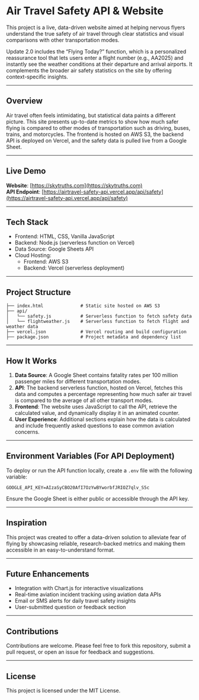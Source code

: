 # Air Travel Safety API & Website

This project is a live, data-driven website aimed at helping nervous flyers understand the true safety of air travel through clear statistics and visual comparisons with other transportation modes.

Update 2.0 includes the “Flying Today?” function, which is a personalized reassurance tool that lets users enter a flight number (e.g., AA2025) and instantly see the weather conditions at their departure and arrival airports. It complements the broader air safety statistics on the site by offering context-specific insights.

---

## Overview
Air travel often feels intimidating, but statistical data paints a different picture. This site presents up-to-date metrics to show how much safer flying is compared to other modes of transportation such as driving, buses, trains, and motorcycles. The frontend is hosted on AWS S3, the backend API is deployed on Vercel, and the safety data is pulled live from a Google Sheet.

---

## Live Demo
**Website**: [https://skytruths.com](https://skytruths.com)  
**API Endpoint**: [https://airtravel-safety-api.vercel.app/api/safety](https://airtravel-safety-api.vercel.app/api/safety)

---

## Tech Stack
- Frontend: HTML, CSS, Vanilla JavaScript
- Backend: Node.js (serverless function on Vercel)
- Data Source: Google Sheets API
- Cloud Hosting:
  - Frontend: AWS S3
  - Backend: Vercel (serverless deployment)

---

## Project Structure
```
├── index.html              # Static site hosted on AWS S3
├── api/
│   └── safety.js           # Serverless function to fetch safety data
│   └── flightweather.js    # Serverless function to fetch flight and weather data
├── vercel.json             # Vercel routing and build configuration
├── package.json            # Project metadata and dependency list
```

---

## How It Works
1. **Data Source**: A Google Sheet contains fatality rates per 100 million passenger miles for different transportation modes.
2. **API**: The backend serverless function, hosted on Vercel, fetches this data and computes a percentage representing how much safer air travel is compared to the average of all other transport modes.
3. **Frontend**: The website uses JavaScript to call the API, retrieve the calculated value, and dynamically display it in an animated counter.
4. **User Experience**: Additional sections explain how the data is calculated and include frequently asked questions to ease common aviation concerns.

---

## Environment Variables (For API Deployment)
To deploy or run the API function locally, create a `.env` file with the following variable:
```
GOOGLE_API_KEY=AIzaSyCBO20AfI7OzYwBYworbfJRIOZ7qlv_S5c
```
Ensure the Google Sheet is either public or accessible through the API key.

---

## Inspiration
This project was created to offer a data-driven solution to alleviate fear of flying by showcasing reliable, research-backed metrics and making them accessible in an easy-to-understand format.

---

## Future Enhancements
- Integration with Chart.js for interactive visualizations
- Real-time aviation incident tracking using aviation data APIs
- Email or SMS alerts for daily travel safety insights
- User-submitted question or feedback section

---

## Contributions
Contributions are welcome. Please feel free to fork this repository, submit a pull request, or open an issue for feedback and suggestions.

---

## License
This project is licensed under the MIT License.

